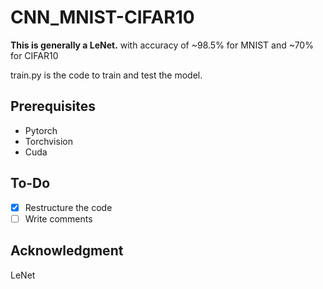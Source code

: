 # CNN_MNIST-CIFAR10
**This is generally a LeNet.** with accuracy of ~98.5% for MNIST and ~70% for CIFAR10


train.py is the code to train and test the model. 

## Prerequisites
- Pytorch
- Torchvision
- Cuda

## To-Do
- [x] Restructure the code
- [ ] Write comments

## Acknowledgment

LeNet
